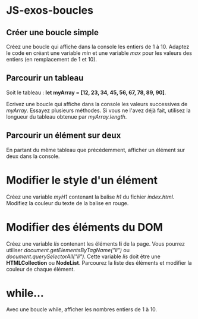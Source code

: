 # JS-exos-boucles

## Créer une boucle simple

Créez une boucle qui affiche dans la console les entiers de 1 à 10.
Adaptez le code en créant une variable *min* et une variable *max* pour les valeurs des entiers (en remplacement de 1 et 10).

## Parcourir un tableau

Soit le tableau : **let myArray = [12, 23, 34, 45, 56, 67, 78, 89, 90]**.

Ecrivez une boucle qui affiche dans la console les valeurs successives de *myArray*. Essayez plusieurs méthodes.
Si vous ne l'avez déjà fait, utilisez la longueur du tableau obtenue par *myArray.length*.

## Parcourir un élément sur deux

En partant du même tableau que précédemment, afficher un élément sur deux dans la console.

# Modifier le style d'un élément
Créez une variable *myH1* contenant la balise *h1* du fichier *index.html*.
Modifiez la couleur du texte de la balise en rouge.

# Modifier des éléments du DOM
Créez une variable *lis* contenant les éléments **li** de la page. Vous pourrez utiliser *document.getElementsByTagName("li")* ou *document.querySelectorAll("li")*.
Cette variable *lis* doit être une **HTMLCollection** ou **NodeList**.
Parcourez la liste des éléments et modifier la couleur de chaque élément.

# while...
Avec une boucle while, afficher les nombres entiers de 1 à 10.